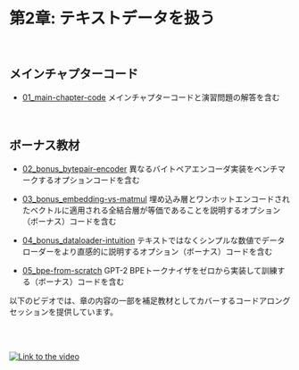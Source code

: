 # 第2章: テキストデータを扱う

&nbsp;
## メインチャプターコード

- [01_main-chapter-code](01_main-chapter-code) メインチャプターコードと演習問題の解答を含む

&nbsp;
## ボーナス教材

- [02_bonus_bytepair-encoder](02_bonus_bytepair-encoder) 異なるバイトペアエンコーダ実装をベンチマークするオプションコードを含む

- [03_bonus_embedding-vs-matmul](03_bonus_embedding-vs-matmul) 埋め込み層とワンホットエンコードされたベクトルに適用される全結合層が等価であることを説明するオプション（ボーナス）コードを含む

- [04_bonus_dataloader-intuition](04_bonus_dataloader-intuition) テキストではなくシンプルな数値でデータローダーをより直感的に説明するオプション（ボーナス）コードを含む

- [05_bpe-from-scratch](05_bpe-from-scratch) GPT-2 BPEトークナイザをゼロから実装して訓練する（ボーナス）コードを含む




以下のビデオでは、章の内容の一部を補足教材としてカバーするコードアロングセッションを提供しています。

<br>
<br>

[![Link to the video](https://img.youtube.com/vi/341Rb8fJxY0/0.jpg)](https://www.youtube.com/watch?v=341Rb8fJxY0)